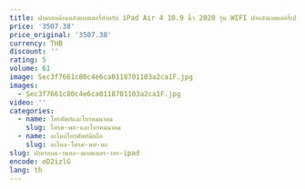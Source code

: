 ```yaml
---
title: ฝาครอบด้านหลังแบตเตอรี่สําหรับ iPad Air 4 10.9 นิ้ว 2020 รุ่น WIFI ฝาหลังแบตเตอรี่เปลี่ยนฝาครอบ
price: '3507.38'
price_original: '3507.38'
currency: THB
discount: ''
rating: 5
volume: 61
image: Sec3f7661c80c4e6ca0118701103a2ca1F.jpg
images:
  - Sec3f7661c80c4e6ca0118701103a2ca1F.jpg
video: ''
categories:
  - name: โทรศัพท์และโทรคมนาคม
    slug: โทรศ-พท-และโทรคมนาคม
  - name: อะไหล่โทรศัพท์มือถือ
    slug: อะไหล-โทรศ-พท-อถ
slug: ฝาครอบด-านหล-งแบตเตอร-าหร-ipad
encode: oD2izlG
lang: th
---
```

  